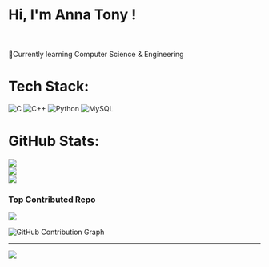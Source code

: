 # Hi, I'm Anna Tony !
<br><br>💭Currently learning Computer Science & Engineering


#  Tech Stack:
![C](https://img.shields.io/badge/c-%2300599C.svg?style=for-the-badge&logo=c&logoColor=white) ![C++](https://img.shields.io/badge/c++-%2300599C.svg?style=for-the-badge&logo=c%2B%2B&logoColor=white) ![Python](https://img.shields.io/badge/python-3670A0?style=for-the-badge&logo=python&logoColor=ffdd54) ![MySQL](https://img.shields.io/badge/mysql-4479A1.svg?style=for-the-badge&logo=mysql&logoColor=white)
#  GitHub Stats:
![](https://github-readme-stats.vercel.app/api?username=annatony2&theme=tokyonight&hide_border=false&include_all_commits=false&count_private=false)<br/>
![](https://nirzak-streak-stats.vercel.app/?user=annatony2&theme=tokyonight&hide_border=false)<br/>
![](https://github-readme-stats.vercel.app/api/top-langs/?username=annatony2&theme=tokyonight&hide_border=false&include_all_commits=false&count_private=false&layout=compact)

###  Top Contributed Repo
![](https://github-contributor-stats.vercel.app/api?username=annatony2&limit=5&theme=tokyonight&combine_all_yearly_contributions=true)

![GitHub Contribution Graph](https://github-readme-streak-stats.herokuapp.com/?user=your-annatony2&theme=Dracula)

---
[![](https://visitcount.itsvg.in/api?id=annatony2&icon=2&color=1)](https://visitcount.itsvg.in)

<!-- Proudly created with GPRM ( https://gprm.itsvg.in ) -->
